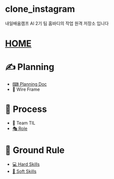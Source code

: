 # clone_instagram
내일배움캠프 AI 2기 팀 홈바디의 작업 원격 저장소 입니다
<h1><a href="https://github.com/tunEmvegnomb/clone_instagram/wiki">HOME</a></h1>
<h1>✍ Planning</h1>
<ul>
    <li><a href="https://github.com/tunEmvegnomb/clone_instagram/wiki/%EA%B8%B0%ED%9A%8D%EC%84%9C">⌨ Planning Doc</a></li>
    <li>🎨 Wire Frame</li>
</ul>
<h1>🚩 Process</h1>
<ul>
    <li>🤔 Team TIL</li>
    <li><a href="https://github.com/tunEmvegnomb/clone_instagram/wiki/%ED%94%84%EB%A1%9C%EC%A0%9D%ED%8A%B8-%EC%97%AD%ED%95%A0-%EB%B6%84%EB%B0%B0">🎭 Role</a></li>
</ul>

<h1>👠 Ground Rule</h1>
<ul>
    <li><a href ="https://github.com/tunEmvegnomb/clone_instagram/wiki/%ED%8C%80-%EA%B7%B8%EB%9D%BC%EC%9A%B4%EB%93%9C-%EB%A3%B0">💻 Hard Skills</a></li>
    <li><a href ="https://github.com/tunEmvegnomb/clone_instagram/wiki/%ED%8C%80-%EA%B7%B8%EB%9D%BC%EC%9A%B4%EB%93%9C-%EB%A3%B0">🙌 Soft Skills</a></li>
</ul>
